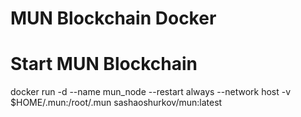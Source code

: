 # MUN Blockchain Docker

# Start MUN Blockchain
docker run -d --name mun_node --restart always --network host -v $HOME/.mun:/root/.mun sashaoshurkov/mun:latest
